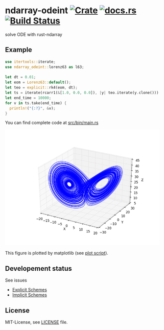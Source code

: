 ndarray-odeint [![Crate](http://meritbadge.herokuapp.com/ndarray-odeint)](https://crates.io/crates/ndarray-odeint) [![docs.rs](https://docs.rs/ndarray-odeint/badge.svg)](https://docs.rs/ndarray-odeint) [![Build Status](https://travis-ci.org/termoshtt/ndarray-odeint.svg?branch=master)](https://travis-ci.org/termoshtt/ndarray-odeint)
===============

solve ODE with rust-ndarray

Example
--------

```rust
use itertools::iterate;
use ndarray_odeint::lorenz63 as l63;

let dt = 0.01;
let eom = Lorenz63::default();
let teo = explicit::rk4(eom, dt);
let ts = iterate(rcarr1(&[1.0, 0.0, 0.0]), |y| teo.iterate(y.clone()));
let end_time = 10000;
for v in ts.take(end_time) {
  println!("{:?}", &v);
}
```

You can find complete code at [src/bin/main.rs](src/bin/main.rs)

![Lorenz63 Attractor](lorenz63.png)

This figure is plotted by matplotlib (see [plot script](figure.py)).

Developement status
--------------------

See issues

- [Explicit Schemes](/../../issues/2)
- [Implicit Schemes](/../../issues/3)

License
-------
MIT-License, see [LICENSE](LICENSE) file.
